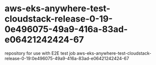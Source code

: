 # aws-eks-anywhere-test-cloudstack-release-0-19-0e496075-49a9-416a-83ad-e06421242424-67
repository for use with E2E test job aws-eks-anywhere-test-cloudstack-release-0-19:0e496075-49a9-416a-83ad-e06421242424-67
